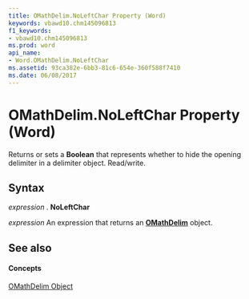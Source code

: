 ```yaml
---
title: OMathDelim.NoLeftChar Property (Word)
keywords: vbawd10.chm145096813
f1_keywords:
- vbawd10.chm145096813
ms.prod: word
api_name:
- Word.OMathDelim.NoLeftChar
ms.assetid: 93ca382e-6bb3-81c6-654e-360f588f7410
ms.date: 06/08/2017
---
```



# OMathDelim.NoLeftChar Property (Word)

Returns or sets a  **Boolean** that represents whether to hide the opening delimiter in a delimiter object. Read/write.


## Syntax

 _expression_ . **NoLeftChar**

 _expression_ An expression that returns an **[OMathDelim](omathdelim-object-word.md)** object.


## See also


#### Concepts


[OMathDelim Object](omathdelim-object-word.md)


